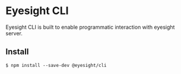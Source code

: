 # Eyesight CLI

Eyesight CLI is built to enable programmatic interaction with eyesight server.

## Install

```
$ npm install --save-dev @eyesight/cli